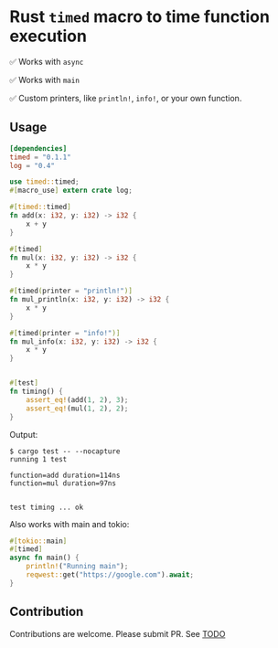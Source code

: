 # Rust `timed` macro to time function execution

✅ Works with `async`

✅ Works with `main`

✅ Custom printers, like `println!`, `info!`, or your own function.

## Usage

```toml
[dependencies]
timed = "0.1.1"
log = "0.4"
```

```rust
use timed::timed;
#[macro_use] extern crate log;

#[timed::timed]
fn add(x: i32, y: i32) -> i32 {
    x + y
}

#[timed]
fn mul(x: i32, y: i32) -> i32 {
    x * y
}

#[timed(printer = "println!")]
fn mul_println(x: i32, y: i32) -> i32 {
    x * y
}

#[timed(printer = "info!")]
fn mul_info(x: i32, y: i32) -> i32 {
    x * y
}


#[test]
fn timing() {
    assert_eq!(add(1, 2), 3);
    assert_eq!(mul(1, 2), 2);
}
```


Output:

```
$ cargo test -- --nocapture
running 1 test

function=add duration=114ns
function=mul duration=97ns


test timing ... ok
```

Also works with main and tokio:

```rust
#[tokio::main]
#[timed]
async fn main() {
    println!("Running main");
    reqwest::get("https://google.com").await;
}
```

## Contribution
Contributions are welcome. Please submit PR.
See [TODO](TODO.md)